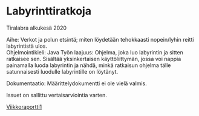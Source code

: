 # Labyrinttiratkoja
Tiralabra alkukesä 2020

Aihe: Verkot ja polun etsintä; miten löydetään tehokkaasti nopein/lyhin reitti labyrintistä ulos.  
Ohjelmointikieli: Java
Työn laajuus: Ohjelma, joka luo labyrintin ja sitten ratkaisee sen. Sisältää yksinkertaisen käyttöliittymän, jossa voi nappia painamalla luoda labyrintin ja nähdä, minkä ratkaisun ohjelma tälle satunnaisesti luodulle labyrintille on löytänyt. 

Dokumentaatio: Määrittelydokumentti ei ole vielä valmis.

Issuet on sallittu vertaisarviointia varten.

[Viikkoraportti1](https://github.com/jaanan/labyrinttiratkoja/blob/master/dokumentaatio/viikkoraportti1.md)
